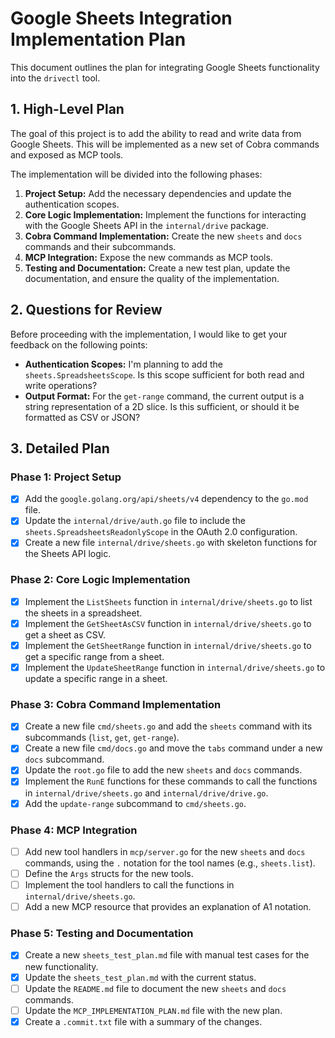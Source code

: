 # Google Sheets Integration Implementation Plan

This document outlines the plan for integrating Google Sheets functionality into the `drivectl` tool.

## 1. High-Level Plan

The goal of this project is to add the ability to read and write data from Google Sheets. This will be implemented as a new set of Cobra commands and exposed as MCP tools.

The implementation will be divided into the following phases:

1.  **Project Setup:** Add the necessary dependencies and update the authentication scopes.
2.  **Core Logic Implementation:** Implement the functions for interacting with the Google Sheets API in the `internal/drive` package.
3.  **Cobra Command Implementation:** Create the new `sheets` and `docs` commands and their subcommands.
4.  **MCP Integration:** Expose the new commands as MCP tools.
5.  **Testing and Documentation:** Create a new test plan, update the documentation, and ensure the quality of the implementation.

## 2. Questions for Review

Before proceeding with the implementation, I would like to get your feedback on the following points:

*   **Authentication Scopes:** I'm planning to add the `sheets.SpreadsheetsScope`. Is this scope sufficient for both read and write operations?
*   **Output Format:** For the `get-range` command, the current output is a string representation of a 2D slice. Is this sufficient, or should it be formatted as CSV or JSON?

## 3. Detailed Plan

### Phase 1: Project Setup

- [x] Add the `google.golang.org/api/sheets/v4` dependency to the `go.mod` file.
- [x] Update the `internal/drive/auth.go` file to include the `sheets.SpreadsheetsReadonlyScope` in the OAuth 2.0 configuration.
- [x] Create a new file `internal/drive/sheets.go` with skeleton functions for the Sheets API logic.

### Phase 2: Core Logic Implementation

- [x] Implement the `ListSheets` function in `internal/drive/sheets.go` to list the sheets in a spreadsheet.
- [x] Implement the `GetSheetAsCSV` function in `internal/drive/sheets.go` to get a sheet as CSV.
- [x] Implement the `GetSheetRange` function in `internal/drive/sheets.go` to get a specific range from a sheet.
- [x] Implement the `UpdateSheetRange` function in `internal/drive/sheets.go` to update a specific range in a sheet.

### Phase 3: Cobra Command Implementation

- [x] Create a new file `cmd/sheets.go` and add the `sheets` command with its subcommands (`list`, `get`, `get-range`).
- [x] Create a new file `cmd/docs.go` and move the `tabs` command under a new `docs` subcommand.
- [x] Update the `root.go` file to add the new `sheets` and `docs` commands.
- [x] Implement the `RunE` functions for these commands to call the functions in `internal/drive/sheets.go` and `internal/drive/drive.go`.
- [x] Add the `update-range` subcommand to `cmd/sheets.go`.

### Phase 4: MCP Integration

- [ ] Add new tool handlers in `mcp/server.go` for the new `sheets` and `docs` commands, using the `.` notation for the tool names (e.g., `sheets.list`).
- [ ] Define the `Args` structs for the new tools.
- [ ] Implement the tool handlers to call the functions in `internal/drive/sheets.go`.
- [ ] Add a new MCP resource that provides an explanation of A1 notation.

### Phase 5: Testing and Documentation

- [x] Create a new `sheets_test_plan.md` file with manual test cases for the new functionality.
- [x] Update the `sheets_test_plan.md` with the current status.
- [ ] Update the `README.md` file to document the new `sheets` and `docs` commands.
- [ ] Update the `MCP_IMPLEMENTATION_PLAN.md` file with the new plan.
- [x] Create a `.commit.txt` file with a summary of the changes.